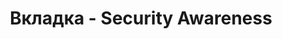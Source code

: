 ---
id: 203
title: Вкладка - Security Awareness
displayName: Security Awareness
order: 3
published: true
historyName: Security Awareness
historyDescription: Обучение персонала
category: Сервисы
categoryName: Security Awareness
categoryDescription: Обучение персонала
categoryOrder: 3
categoryIcon: https://img.solarspace.pro/docs/waf.svg
footerName: Security Awareness
footerOrder: 10
---